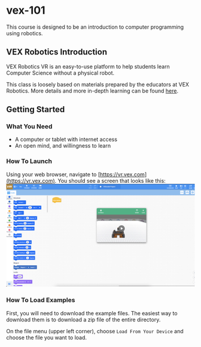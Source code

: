 # vex-101

This course is designed to be an introduction to computer programming using robotics.

## VEX Robotics Introduction

VEX Robotics VR is an easy-to-use platform to help students learn Computer Science without a physical robot.

This class is loosely based on materials prepared by the educators at VEX Robotics.  More details and more in-depth learning can be found [here](https://education.vex.com/stemlabs/cs/computer-science-level-1-blocks).

## Getting Started

### What You Need

- A computer or tablet with internet access
- An open mind, and willingness to learn

### How To Launch

Using your web browser, navigate to [https://vr.vex.com](https://vr.vex.com).  You should see a screen that looks like this:
![home-page](./_assets/images/vex-home.png)

### How To Load Examples

First, you will need to download the example files.  The easiest way to download them is to download a zip file of the entire directory.

On the file menu (upper left corner), choose `Load From Your Device` and choose the file you want to load.